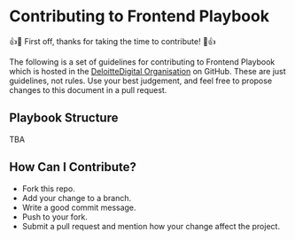 # Contributing to Frontend Playbook

:+1::tada: First off, thanks for taking the time to contribute! :tada::+1:

The following is a set of guidelines for contributing to Frontend Playbook which is hosted in the [DeloitteDigital Organisation](https://github.com/DeloitteDigitalUK) on GitHub.
These are just guidelines, not rules. Use your best judgement, and feel free to propose changes to this document in a pull request.

## Playbook Structure
TBA

## How Can I Contribute?
* Fork this repo.
* Add your change to a branch.
* Write a good commit message.
* Push to your fork.
* Submit a pull request and mention how your change affect the project.
